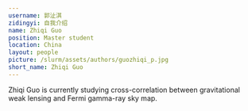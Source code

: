 ```yaml
---
username: 郭沚淇
zidingyi: 自我介绍
name: Zhiqi Guo
position: Master student
location: China
layout: people
picture: /slurm/assets/authors/guozhiqi_p.jpg
short_name: Zhiqi Guo
---
```


Zhiqi Guo is currently studying cross-correlation between gravitational weak  lensing and Fermi gamma-ray sky map.
